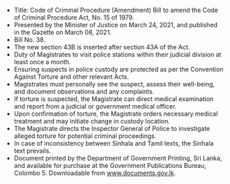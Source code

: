 - Title: Code of Criminal Procedure (Amendment) Bill to amend the Code of Criminal Procedure Act, No. 15 of 1979.
- Presented by the Minister of Justice on March 24, 2021, and published in the Gazette on March 08, 2021.
- Bill No. 38.
- The new section 43B is inserted after section 43A of the Act.
- Duty of Magistrates to visit police stations within their judicial division at least once a month.
- Ensuring suspects in police custody are protected as per the Convention Against Torture and other relevant Acts.
- Magistrates must personally see the suspect, assess their well-being, and document observations and any complaints.
- If torture is suspected, the Magistrate can direct medical examination and report from a judicial or government medical officer.
- Upon confirmation of torture, the Magistrate orders necessary medical treatment and may initiate change in custody location.
- The Magistrate directs the Inspector General of Police to investigate alleged torture for potential criminal proceedings.
- In case of inconsistency between Sinhala and Tamil texts, the Sinhala text prevails.
- Document printed by the Department of Government Printing, Sri Lanka, and available for purchase at the Government Publications Bureau, Colombo 5. Downloadable from www.documents.gov.lk.
